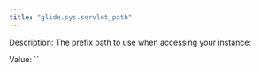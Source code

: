 ```yaml
---
title: "glide.sys.servlet_path"
---
```


Description: The prefix path to use when accessing your instance:

Value: ``